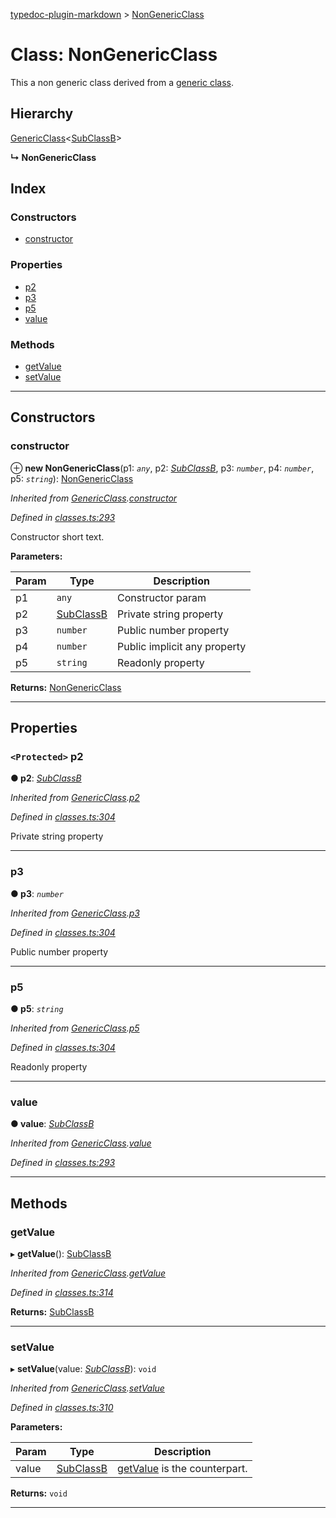 [typedoc-plugin-markdown](../README.md) > [NonGenericClass](../classes/nongenericclass.md)

# Class: NonGenericClass

This a non generic class derived from a [generic class](genericclass.md).

## Hierarchy

 [GenericClass](genericclass.md)<[SubClassB](subclassb.md)>

**↳ NonGenericClass**

## Index

### Constructors

* [constructor](nongenericclass.md#markdown-header-constructor)

### Properties

* [p2](nongenericclass.md#markdown-header-protected-p2)
* [p3](nongenericclass.md#markdown-header-p3)
* [p5](nongenericclass.md#markdown-header-p5)
* [value](nongenericclass.md#markdown-header-value)

### Methods

* [getValue](nongenericclass.md#markdown-header-getvalue)
* [setValue](nongenericclass.md#markdown-header-setvalue)

---

## Constructors

###  constructor

⊕ **new NonGenericClass**(p1: *`any`*, p2: *[SubClassB](subclassb.md)*, p3: *`number`*, p4: *`number`*, p5: *`string`*): [NonGenericClass](nongenericclass.md)

*Inherited from [GenericClass](genericclass.md).[constructor](genericclass.md#markdown-header-constructor)*

*Defined in [classes.ts:293](https://bitbucket.org/owner/repository_name/src/master/classes.ts?fileviewer&amp;#x3D;file-view-default#classes.ts-293)*

Constructor short text.

**Parameters:**

| Param | Type | Description |
| ------ | ------ | ------ |
| p1 | `any` |  Constructor param |
| p2 | [SubClassB](subclassb.md) |  Private string property |
| p3 | `number` |  Public number property |
| p4 | `number` |  Public implicit any property |
| p5 | `string` |  Readonly property |

**Returns:** [NonGenericClass](nongenericclass.md)

___

## Properties

### `<Protected>` p2

**● p2**: *[SubClassB](subclassb.md)*

*Inherited from [GenericClass](genericclass.md).[p2](genericclass.md#markdown-header-protected-p2)*

*Defined in [classes.ts:304](https://bitbucket.org/owner/repository_name/src/master/classes.ts?fileviewer&amp;#x3D;file-view-default#classes.ts-304)*

Private string property

___

###  p3

**● p3**: *`number`*

*Inherited from [GenericClass](genericclass.md).[p3](genericclass.md#markdown-header-p3)*

*Defined in [classes.ts:304](https://bitbucket.org/owner/repository_name/src/master/classes.ts?fileviewer&amp;#x3D;file-view-default#classes.ts-304)*

Public number property

___

###  p5

**● p5**: *`string`*

*Inherited from [GenericClass](genericclass.md).[p5](genericclass.md#markdown-header-p5)*

*Defined in [classes.ts:304](https://bitbucket.org/owner/repository_name/src/master/classes.ts?fileviewer&amp;#x3D;file-view-default#classes.ts-304)*

Readonly property

___

###  value

**● value**: *[SubClassB](subclassb.md)*

*Inherited from [GenericClass](genericclass.md).[value](genericclass.md#markdown-header-value)*

*Defined in [classes.ts:293](https://bitbucket.org/owner/repository_name/src/master/classes.ts?fileviewer&amp;#x3D;file-view-default#classes.ts-293)*

___

## Methods

###  getValue

▸ **getValue**(): [SubClassB](subclassb.md)

*Inherited from [GenericClass](genericclass.md).[getValue](genericclass.md#markdown-header-getvalue)*

*Defined in [classes.ts:314](https://bitbucket.org/owner/repository_name/src/master/classes.ts?fileviewer&amp;#x3D;file-view-default#classes.ts-314)*

**Returns:** [SubClassB](subclassb.md)

___

###  setValue

▸ **setValue**(value: *[SubClassB](subclassb.md)*): `void`

*Inherited from [GenericClass](genericclass.md).[setValue](genericclass.md#markdown-header-setvalue)*

*Defined in [classes.ts:310](https://bitbucket.org/owner/repository_name/src/master/classes.ts?fileviewer&amp;#x3D;file-view-default#classes.ts-310)*

**Parameters:**

| Param | Type | Description |
| ------ | ------ | ------ |
| value | [SubClassB](subclassb.md) |  [getValue](nongenericclass.md#markdown-header-getvalue) is the counterpart. |

**Returns:** `void`

___

